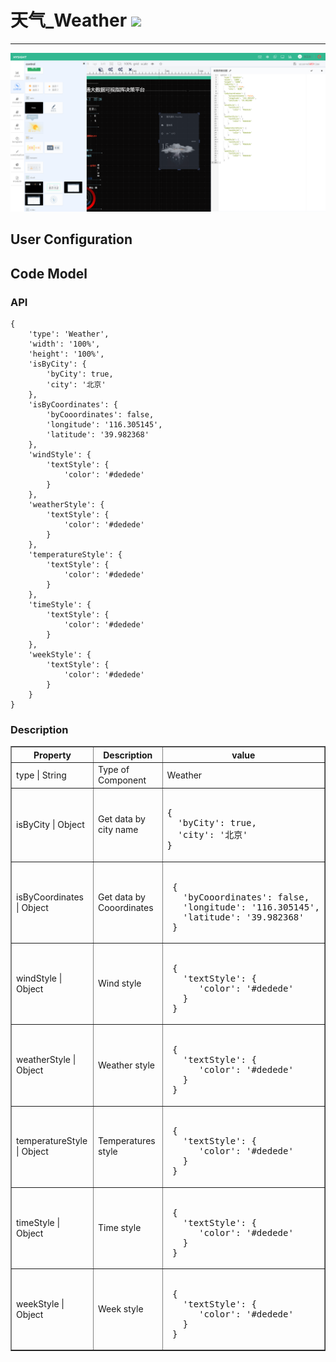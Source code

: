 # 天气\_Weather ![](/assets/Weather.png)

---

![](/assets/controls/Weather01.png)

## User Configuration 


## Code Model

### API

```
{
	'type': 'Weather',
	'width': '100%',
	'height': '100%',
	'isByCity': {
		'byCity': true,
		'city': '北京'
	},
	'isByCoordinates': {
		'byCooordinates': false,
		'longitude': '116.305145',
		'latitude': '39.982368'
	},
	'windStyle': {
		'textStyle': {
			'color': '#dedede'
		}
	},
	'weatherStyle': {
		'textStyle': {
			'color': '#dedede'
		}
	},
	'temperatureStyle': {
		'textStyle': {
			'color': '#dedede'
		}
	},
	'timeStyle': {
		'textStyle': {
			'color': '#dedede'
		}
	},
	'weekStyle': {
		'textStyle': {
			'color': '#dedede'
		}
	}
}
```

### Description
 
<table border="1">
<tr>
	<th width="30%">Property</th>
   <th width="30%">Description</th>
   <th> value </th>
</tr>
<tr>
	<td>type | String</td>
	<td>Type of Component</td>
	<td>Weather</td>
</tr>
<tr>
	<td> isByCity | Object</td>
	<td> Get data by city name </td>
	<td><pre> 
{
  'byCity': true,
  'city': '北京'
}</pre></td>
</tr>
<tr>
	<td> isByCoordinates | Object</td>
	<td> Get data by Cooordinates </td>
	<td><pre> 
 {
   'byCooordinates': false,
   'longitude': '116.305145',
   'latitude': '39.982368'
 } </pre></td>
</tr>
<tr>
	<td> windStyle | Object</td>
	<td> Wind style </td>
	<td><pre> 
 {
   'textStyle': {
      'color': '#dedede'
   }
 } </pre></td>
</tr>
<tr>
	<td> weatherStyle | Object</td>
	<td> Weather style </td>
	<td><pre> 
 {
   'textStyle': {
      'color': '#dedede'
   }
 } </pre></td>
</tr>
<tr>
	<td> temperatureStyle | Object</td>
	<td> Temperatures style </td>
	<td><pre> 
 {
   'textStyle': {
      'color': '#dedede'
   }
 } </pre></td>
</tr>
<tr>
	<td> timeStyle | Object</td>
	<td> Time style </td>
	<td><pre> 
 {
   'textStyle': {
      'color': '#dedede'
   }
 } </pre></td>
</tr>
<tr>
	<td> weekStyle | Object</td>
	<td> Week style </td>
	<td><pre> 
 {
   'textStyle': {
      'color': '#dedede'
   }
 } </pre></td>
</tr>
</table>





